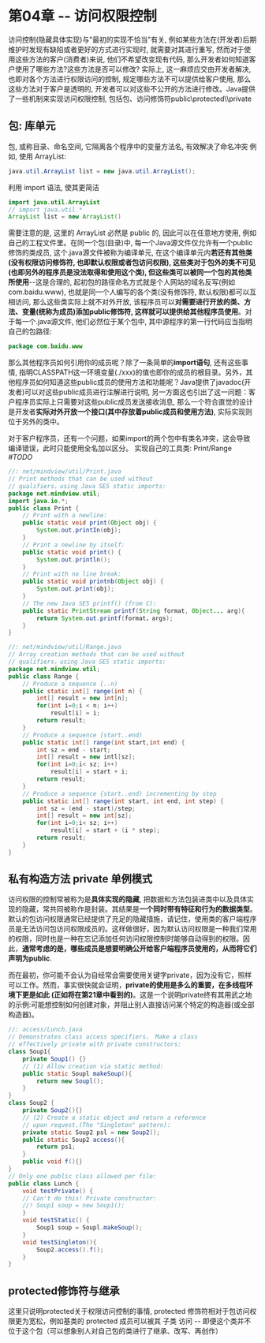 # 第04章 -- 访问权限控制
访问控制(隐藏具体实现)与"最初的实现不恰当"有关, 例如某些方法在(开发者)后期维护时发现有缺陷或者更好的方式进行实现时, 就需要对其进行重写, 然而对于使用这些方法的客户(消费者)来说, 他们不希望改变现有代码, 那么开发者如何知道客户使用了哪些方法?这些方法是否可以修改? 实际上, 这一麻烦应交由开发者解决, 也即对各个方法进行权限访问的控制, 规定哪些方法不可以提供给客户使用, 那么这些方法对于客户是透明的, 开发者可以对这些不公开的方法进行修改。Java提供了一些机制来实现访问权限控制, 包括包、访问修饰符public\protected\\\private

## 包: 库单元
包, 或称目录、命名空间, 它隔离各个程序中的变量方法名, 有效解决了命名冲突
例如, 使用 ArrayList:
```java
java.util.ArrayList list = new java.util.ArrayList();
```
利用 import 语法, 使其更简洁
```java
import java.util.ArrayList
// import java.util.*
ArrayList list = new ArrayList()
```
需要注意的是, 这里的 ArrayList 必然是 public 的, 因此可以在任意地方使用, 例如自己的工程文件里。在同一个包(目录)中, 每一个Java源文件仅允许有一个public修饰的类成员, 这个.java源文件被称为编译单元, 在这个编译单元内**若还有其他类(没有权限访问修饰符, 也即默认权限或者包访问权限), 这些类对于包外的类不可见(也即另外的程序员是没法取得和使用这个类), 但这些类可以被同一个包的其他类所使用**--这是合理的, 起初包的路径命名方式就是个人网站的域名反写(例如com.baidu.www), 也就是同一个人编写的各个类(没有修饰符, 默认权限)都可以互相访问, 那么这些类实际上就不对外开放, 该程序员可以**对需要进行开放的类、方法、变量(统称为成员)添加public修饰符, 这样就可以提供给其他程序员使用**。对于每一个.java源文件, 他们必然位于某个包中, 其中源程序的第一行代码应当指明自己的包路径:
```java
package com.baidu.www
```

那么其他程序员如何引用你的成员呢？除了一条简单的**import语句**, 还有这些事情, 指明CLASSPATH这一环境变量(./xxx)的值也即你的成员的根目录。另外，其他程序员如何知道这些public成员的使用方法和功能呢？Java提供了javadoc(开发者)可以对这些public成员进行注解进行说明, 另一方面这也引出了这一问题：客户程序员实际上只需要对这些public成员发送接收消息, 那么一个符合直觉的设计是开发者**实际对外开放一个接口(其中存放着public成员和使用方法)**, 实际实现则位于另外的类中。

对于客户程序员，还有一个问题，如果import的两个包中有类名冲突，这会导致编译错误，此时只能使用全名加以区分。
实现自己的工具类: Print/Range *#TODO*
```java
//: net/mindview/util/Print.java
// Print methods that can be used without
// qualifiers，using Java SE5 static imports:
package net.mindview.util;
import java.io.*;
public class Print {
    // Print with a newline:
    public static void print(Object obj) {
        System.out.printIn(obj);
    }
    // Print a newline by itself:
    public static void print() {
        System.out.println();
    }
    // Print with no line break:
    public static void printnb(Object obj) {
        System.out.print(obj);
    }
    // The new Java SE5 printf() (from C):
    public static PrintStream printf(String format, Object... arg){
        return System.out.printf(format，args);
    }
}

//: net/mindview/util/Range.java
// Array creation methods that can be used without
// qualifiers，using Java SE5 static imports:
package net.mindview.util;
public class Range {
    // Produce a sequence [..n)
    public static int[] range(int n) {
        int[] result = new int[n];
        for(int i=0;i < n; i++)
            result[i] = i;
        return result;
    }
    // Produce a sequence [start..end)
    public static int[] range(int start,int end) {
        int sz = end - start;
        int[] result = new intl[sz];
        for(int i=0;i< sz; i++)
            result[i] = start + i;
        return result;
    }
    // Produce a sequence {start..end) incrementing by step
    public static int[] range(int start, int end, int step) {
        int sz = (end - start)/step;
        int[] result = new int[sz];
        for(int i=0;i< sz; i++)
            result[i] = start + (i * step);
        return result;
    }
}
```


## 私有构造方法 private 单例模式
访问权限的控制常被称为是**具体实现的隐藏**, 把数据和方法包装进类中以及具体实现的隐藏，常共同被称作是封装。其结果是**一个同时带有特征和行为的数据类型**。
默认的包访问权限通常已经提供了充足的隐藏措施，请记住，使用类的客户端程序员是无法访问包访问权限成员的。这样做很好，因为默认访问权限是一种我们常用的权限，同时也是一种在忘记添加任何访问权限控制时能够自动得到的权限。因此，**通常考虑的是，哪些成员是想要明确公开给客户端程序员使用的，从而将它们声明为public**.

而在最初，你可能不会认为自经常会需要使用关键字private，因为没有它，照样可以工作。然而，事实很快就会证明，**private的使用是多么的重要，在多线程环境下更是如此 (正如将在第21章中看到的)**。这是一个说明private终有其用武之地的示例:可能想控制如何创建对象，并阻止别人直接访问某个特定的构造器(或全部构造器)。
```java
//: access/Lunch.java
// Demonstrates class access specifiers， Make a class
// effectively private with private constructors:
class Soup1{
    private Soup1() {}
    // (1) Allow creation via static method:
    public static Soupl makeSoup(){
        return new Soupl();
    }
}
class Soup2 {
    private Soup2(){}
    // (2) Create a static object and return a reference
    // upon request.(The "Singleton" pattern):
    private static Soup2 psl = new Soup2();
    public static Soup2 access(){
        return ps1;
    }
    public void f(){}
}
// Only one public class allowed per file:
public class Lunch {
    void testPrivate() {
    // Can't do this! Private constructor:
    //! Soup1 soup = new Soup1();
    }
    void testStatic() {
        Soup1 soup = Soupl.makeSoup();
    }
    void testSingleton(){
        Soup2.access().f();
    }
}
```

## protected修饰符与继承
这里只说明protected关于权限访问控制的事情, protected 修饰符相对于包访问权限更为宽松，例如基类的 protected 成员可以被其 子类 访问 -- 即便这个类并不位于这个包（可以想象别人对自己包的类进行了继承、改写、再创作）



